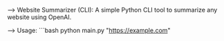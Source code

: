 --> Website Summarizer (CLI):
    A simple Python CLI tool to summarize any website using OpenAI.

--> Usage:
    ```bash
    python main.py "https://example.com"

